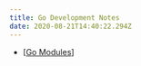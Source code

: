 ```yaml
---
title: Go Development Notes
date: 2020-08-21T14:40:22.294Z
---
```


* [[Go Modules]]

[//begin]: # "Autogenerated link references for markdown compatibility"
[Go Modules]: go-modules "go-modules"
[//end]: # "Autogenerated link references"